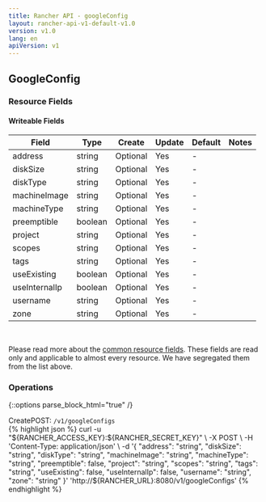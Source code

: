 ```yaml
---
title: Rancher API - googleConfig
layout: rancher-api-v1-default-v1.0
version: v1.0
lang: en
apiVersion: v1
---
```


## GoogleConfig



### Resource Fields

#### Writeable Fields

Field | Type | Create | Update | Default | Notes
---|---|---|---|---|---
address | string | Optional | Yes | - | 
diskSize | string | Optional | Yes | - | 
diskType | string | Optional | Yes | - | 
machineImage | string | Optional | Yes | - | 
machineType | string | Optional | Yes | - | 
preemptible | boolean | Optional | Yes | - | 
project | string | Optional | Yes | - | 
scopes | string | Optional | Yes | - | 
tags | string | Optional | Yes | - | 
useExisting | boolean | Optional | Yes | - | 
useInternalIp | boolean | Optional | Yes | - | 
username | string | Optional | Yes | - | 
zone | string | Optional | Yes | - | 



<br>

Please read more about the [common resource fields]({{site.baseurl}}/rancher/{{page.version}}/{{page.lang}}/api/{{page.apiVersion}}/common/). These fields are read only and applicable to almost every resource. We have segregated them from the list above.

### Operations
{::options parse_block_html="true" /}
<a id="create"></a>
<div class="action"><span class="header">Create<span class="headerright">POST:  <code>/v1/googleConfigs</code></span></span>
<div class="action-contents"> {% highlight json %}
curl -u "${RANCHER_ACCESS_KEY}:${RANCHER_SECRET_KEY}" \
-X POST \
-H 'Content-Type: application/json' \
-d '{
	"address": "string",
	"diskSize": "string",
	"diskType": "string",
	"machineImage": "string",
	"machineType": "string",
	"preemptible": false,
	"project": "string",
	"scopes": "string",
	"tags": "string",
	"useExisting": false,
	"useInternalIp": false,
	"username": "string",
	"zone": "string"
}' 'http://${RANCHER_URL}:8080/v1/googleConfigs'
{% endhighlight %}
</div></div>



